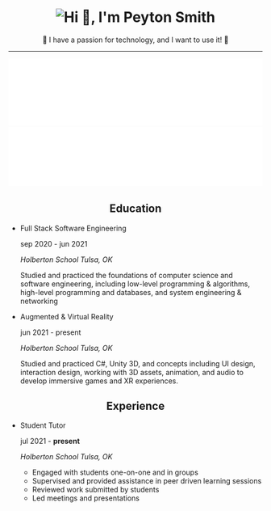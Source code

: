 <p><h1 align="center"> <img src="https://capsule-render.vercel.app/api?type=wave&color=gradient&height=200&section=footer&text=Hi 👋, I'm Peyton Smith&fontSize=30&fontAlignY=80" alt="Hi 👋, I'm Peyton Smith"/></h1></p>
<p align="center">🚀 I have a passion for technology, and I want to use it! 🚀</p>

---
<div align="center">

<img src="https://raw.githubusercontent.com/peytonbrsmith/peytonbrsmith/main/lang-stats.svg">
<img src="https://raw.githubusercontent.com/peytonbrsmith/peytonbrsmith/main/toolmetrics.svg">

</div>
<h2 align="center" class="resume-title">Education</h2>
<ul>
<li>
<p>Full Stack Software Engineering</p>
<p>sep 2020 - jun 2021</p>
<p><em> Holberton School Tulsa, OK </em></p>
<p>Studied and practiced the foundations of computer science and software engineering, including low-level programming &amp; algorithms, high-level programming and databases, and system engineering &amp; networking</p>
</li>
<li>
<p>Augmented &amp; Virtual Reality</p><p>jun 2021 - present</p>
<p><em> Holberton School Tulsa, OK </em></p>
<p>Studied and practiced C#, Unity 3D, and concepts including UI design, interaction design, working with 3D assets, animation, and audio to develop immersive games and XR experiences.</p>
</li>
</ul>

<h2 align="center" class="resume-title">Experience</h2>
<ul>
<li>
<p>Student Tutor</p>
<p>jul 2021 - <b>present</b></p>
<p><em> Holberton School Tulsa, OK </em></p>
<ul>
<li>Engaged with students one-on-one and in groups</li>
<li>Supervised and provided assistance in peer driven learning sessions</li>
<li>Reviewed work submitted by students</li><li>Led meetings and presentations</li>
</ul>
</li>
</ul>